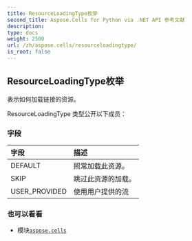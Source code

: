 ```yaml
---
title: ResourceLoadingType枚举
second_title: Aspose.Cells for Python via .NET API 参考文献
description:
type: docs
weight: 2500
url: /zh/aspose.cells/resourceloadingtype/
is_root: false
---
```

## ResourceLoadingType枚举
表示如何加载链接的资源。



ResourceLoadingType 类型公开以下成员：

### 字段
|字段|描述|
| :- | :- |
| DEFAULT |照常加载此资源。|
| SKIP |跳过此资源的加载。|
| USER_PROVIDED |使用用户提供的流|



### 也可以看看
* 模块[`aspose.cells`](..)
